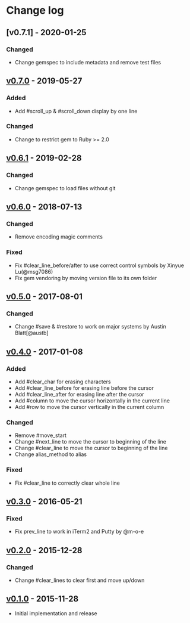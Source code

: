 # Change log

## [v0.7.1] - 2020-01-25

### Changed
* Change gemspec to include metadata and remove test files

## [v0.7.0] - 2019-05-27

### Added
* Add #scroll_up & #scroll_down display by one line

### Changed
* Change to restrict gem to Ruby >= 2.0

## [v0.6.1] - 2019-02-28

### Changed
* Change gemspec to load files without git

## [v0.6.0] - 2018-07-13

### Changed
* Remove encoding magic comments

### Fixed
* Fix #clear_line_before/after to use correct control symbols by Xinyue Lu(@msg7086)
* Fix gem vendoring by moving version file to its own folder

## [v0.5.0] - 2017-08-01

### Changed
* Change #save & #restore to work on major systems by Austin Blatt[@austb]

## [v0.4.0] - 2017-01-08

### Added
* Add #clear_char for erasing characters
* Add #clear_line_before for erasing line before the cursor
* Add #clear_line_after for erasing line after the cursor
* Add #column to move the cursor horizontally in the current line
* Add #row to move the cursor vertically in the current column

### Changed
* Remove #move_start
* Change #next_line to move the cursor to beginning of the line
* Change #clear_line to move the cursor to beginning of the line
* Change alias_method to alias

### Fixed
* Fix #clear_line to correctly clear whole line

## [v0.3.0] - 2016-05-21

### Fixed
* Fix prev_line to work in iTerm2 and Putty by @m-o-e

## [v0.2.0] - 2015-12-28

### Changed
* Change #clear_lines to clear first and move up/down

## [v0.1.0] - 2015-11-28

* Initial implementation and release

[v0.7.0]: https://github.com/piotrmurach/tty-cursor/compare/v0.7.0...v0.7.1
[v0.7.0]: https://github.com/piotrmurach/tty-cursor/compare/v0.6.1...v0.7.0
[v0.6.1]: https://github.com/piotrmurach/tty-cursor/compare/v0.6.0...v0.6.1
[v0.6.0]: https://github.com/piotrmurach/tty-cursor/compare/v0.5.0...v0.6.0
[v0.5.0]: https://github.com/piotrmurach/tty-cursor/compare/v0.4.0...v0.5.0
[v0.4.0]: https://github.com/piotrmurach/tty-cursor/compare/v0.3.0...v0.4.0
[v0.3.0]: https://github.com/piotrmurach/tty-cursor/compare/v0.2.0...v0.3.0
[v0.2.0]: https://github.com/piotrmurach/tty-cursor/compare/v0.1.0...v0.2.0
[v0.1.0]: https://github.com/piotrmurach/tty-cursor/compare/v0.1.0
